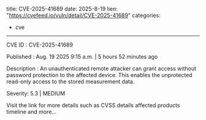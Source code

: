  
title: CVE-2025-41689
date: 2025-8-19
lien: "https://cvefeed.io/vuln/detail/CVE-2025-41689"
categories:
  - cve
---

CVE ID : CVE-2025-41689

Published :  Aug. 19
2025
9:15 a.m. | 5 hours
52 minutes ago

Description : An unauthenticated remote attacker can grant access without password protection to the affected device. This enables the unprotected read-only access to the stored measurement data.

Severity: 5.3 | MEDIUM

Visit the link for more details
such as CVSS details
affected products
timeline
and more...
